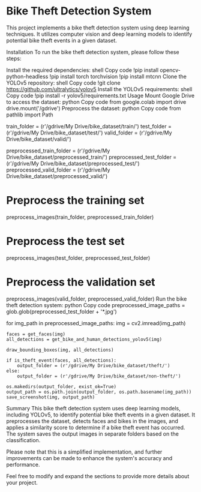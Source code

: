 # Bike Theft Detection System
This project implements a bike theft detection system using deep learning techniques. It utilizes computer vision and deep learning models to identify potential bike theft events in a given dataset.

Installation
To run the bike theft detection system, please follow these steps:

Install the required dependencies:
shell
Copy code
!pip install opencv-python-headless
!pip install torch torchvision
!pip install mtcnn
Clone the YOLOv5 repository:
shell
Copy code
!git clone https://github.com/ultralytics/yolov5
Install the YOLOv5 requirements:
shell
Copy code
!pip install -r yolov5/requirements.txt
Usage
Mount Google Drive to access the dataset:
python
Copy code
from google.colab import drive
drive.mount('/gdrive')
Preprocess the dataset:
python
Copy code
from pathlib import Path

train_folder = (r'/gdrive/My Drive/bike_dataset/train/')
test_folder = (r'/gdrive/My Drive/bike_dataset/test/')
valid_folder = (r'/gdrive/My Drive/bike_dataset/valid/')

preprocessed_train_folder = (r'/gdrive/My Drive/bike_dataset/preprocessed_train/')
preprocessed_test_folder = (r'/gdrive/My Drive/bike_dataset/preprocessed_test/')
preprocessed_valid_folder = (r'/gdrive/My Drive/bike_dataset/preprocessed_valid/')

# Preprocess the training set
preprocess_images(train_folder, preprocessed_train_folder)

# Preprocess the test set
preprocess_images(test_folder, preprocessed_test_folder)

# Preprocess the validation set
preprocess_images(valid_folder, preprocessed_valid_folder)
Run the bike theft detection system:
python
Copy code
preprocessed_image_paths = glob.glob(preprocessed_test_folder + '*.jpg')

for img_path in preprocessed_image_paths:
    img = cv2.imread(img_path)
    
    faces = get_faces(img)
    all_detections = get_bike_and_human_detections_yolov5(img)

    draw_bounding_boxes(img, all_detections)

    if is_theft_event(faces, all_detections):
        output_folder = (r'/gdrive/My Drive/bike_dataset/theft/')
    else:
        output_folder = (r'/gdrive/My Drive/bike_dataset/non-theft/')

    os.makedirs(output_folder, exist_ok=True)
    output_path = os.path.join(output_folder, os.path.basename(img_path))
    save_screenshot(img, output_path)
Summary
This bike theft detection system uses deep learning models, including YOLOv5, to identify potential bike theft events in a given dataset. It preprocesses the dataset, detects faces and bikes in the images, and applies a similarity score to determine if a bike theft event has occurred. The system saves the output images in separate folders based on the classification.

Please note that this is a simplified implementation, and further improvements can be made to enhance the system's accuracy and performance.

Feel free to modify and expand the sections to provide more details about your project.
